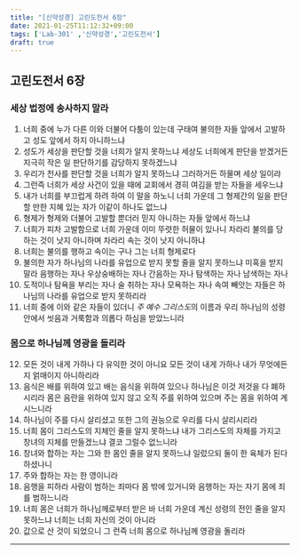 ```yaml
---
title: "[신약성경] 고린도전서 6장"
date: 2021-01-25T11:12:32+09:00
tags: ['Lab-301' ,'신약성경','고린도전서']
draft: true
---
```

## 고린도전서 6장
### 세상 법정에 송사하지 말라
1. 너희 중에 누가 다른 이와 더불어 다툼이 있는데 구태여 불의한 자들 앞에서 고발하고 성도 앞에서 하지 아니하느냐
2. 성도가 세상을 판단할 것을 너희가 알지 못하느냐 세상도 너희에게 판단을 받겠거든 지극히 작은 일 판단하기를 감당하지 못하겠느냐
3. 우리가 천사를 판단할 것을 너희가 알지 못하느냐 그러하거든 하물며 세상 일이랴
4. 그런즉 너희가 세상 사건이 있을 때에 교회에서 경히 여김을 받는 자들을 세우느냐
5. 내가 너희를 부끄럽게 하려 하여 이 말을 하노니 너희 가운데 그 형제간의 일을 판단할 만한 지혜 있는 자가 이같이 하나도 없느냐 
6. 형제가 형제와 더불어 고발할 뿐더러 믿지 아니하는 자들 앞에서 하느냐
7. 너희가 피차 고발함으로 너희 가운데 이미 뚜렷한 허물이 있나니 차라리 불의를 당하는 것이 낫지 아니하며 차라리 속는 것이 낫지 아니하냐 
8. 너희는 불의를 행하고 속이는 구나 그는 너희 형제로다
9. 불의한 자가 하나님의 나라를 유업으로 받지 못할 줄을 알지 못하느냐 미혹을 받지 말라 음행하는 자나 우상숭배하는 자나 간음하는 자나 탐색하는 자나 남색하는 자나
10. 도적이나 탐욕을 부리는 자나 술 취하는 자나 모욕하는 자나 속여 빼앗는 자들은 하나님의 나라를 유업으로 받지 못하리라
11. 너희 중에 이와 같은 자들이 있더니 *주 예수 그리스도*의 이름과 우리 하나님의 성령 안에서 씻음과 거룩함과 의롭다 하심을 받았느니라
### 몸으로 하나님께 영광을 돌리라
12. 모든 것이 내게 가하나 다 유익한 것이 아니요 모든 것이 내게 가하나 내가 무엇에든지 얽매이지 아니하리라 
13. 음식은 배를 위하여 있고 배는 음식을 위하여 있으나 하나님은 이것 저것을 다 폐하시리라 몸은 음란을 위하여 있지 않고 오직 주를 위하여 있으며 주는 몸을 위하여 계시느니라
14. 하나님이 주를 다시 살리셨고 또한 그의 권능으로 우리를 다시 살리시리라
15. 너희 몸이 그리스도의 지체인 줄을 알지 못하느냐 내가 그리스도의 자체를 가지고 창녀의 지체를 만들겠느냐 결코 그럴수 없느니라
16. 창녀와 합하는 자는 그와 한 몸인 줄을 알지 못하느냐 일렀으되 둘이 한 육체가 된다 하셨나니
17. 주와 합하는 자는 한 영이니라
18. 음행을 피하라 사람이 범하는 죄마다 몸 밖에 있거니와 음행하는 자는 자기 몸에 죄를 범하느니라
19. 너희 몸은 너희가 하나님께로부터 받은 바 너희 가운데 계신 성령의 전인 줄을 알지 못하느냐 너희는 너희 자신의 것이 아니라
20. 값으로 산 것이 되었으니 그 런즉 너희 몸으로 하나님께 영광을 돌리라
***
